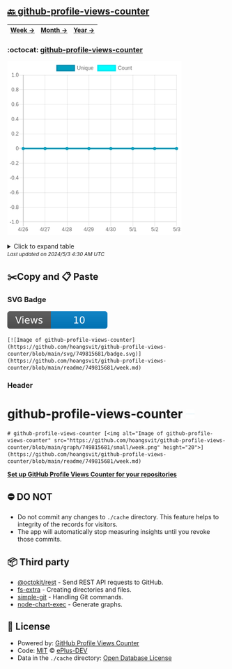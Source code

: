 ## [🔙 github-profile-views-counter](https://github.com/hoangsvit/github-profile-views-counter)
| [**Week →**](https://github.com/hoangsvit/github-profile-views-counter/blob/main/readme/749815681/week.md) | [**Month →**](https://github.com/hoangsvit/github-profile-views-counter/blob/main/readme/749815681/month.md) | [**Year →**](https://github.com/hoangsvit/github-profile-views-counter/blob/main/readme/749815681/year.md) |
| ---- | ---- | ----- |
### :octocat: [github-profile-views-counter](https://github.com/hoangsvit/github-profile-views-counter)
![Image of github-profile-views-counter](https://github.com/hoangsvit/github-profile-views-counter/blob/main/graph/749815681/large/week.png)

<details>
	<summary>Click to expand table</summary>
	<h2>:calendar: Week Page Views Table</h2>
<table>
	<tr>
		<th>
			Last Updated
		</th>
		<th>
			Unique
		</th>
		<th>
			Count
		</th>
	</tr>
	<tr>
		<td>
			<code>2024/5/3</code>
		</td>
		<td>
			<code>0</code>
		</td>
		<td>
			<code>0</code>
		</td>
	</tr>
	<tr>
		<td>
			<code>2024/5/2</code>
		</td>
		<td>
			<code>0</code>
		</td>
		<td>
			<code>0</code>
		</td>
	</tr>
	<tr>
		<td>
			<code>2024/5/1</code>
		</td>
		<td>
			<code>0</code>
		</td>
		<td>
			<code>0</code>
		</td>
	</tr>
	<tr>
		<td>
			<code>2024/4/30</code>
		</td>
		<td>
			<code>0</code>
		</td>
		<td>
			<code>0</code>
		</td>
	</tr>
	<tr>
		<td>
			<code>2024/4/29</code>
		</td>
		<td>
			<code>0</code>
		</td>
		<td>
			<code>0</code>
		</td>
	</tr>
	<tr>
		<td>
			<code>2024/4/28</code>
		</td>
		<td>
			<code>0</code>
		</td>
		<td>
			<code>0</code>
		</td>
	</tr>
	<tr>
		<td>
			<code>2024/4/27</code>
		</td>
		<td>
			<code>0</code>
		</td>
		<td>
			<code>0</code>
		</td>
	</tr>
	<tr>
		<td>
			<code>2024/4/26</code>
		</td>
		<td>
			<code>0</code>
		</td>
		<td>
			<code>0</code>
		</td>
	</tr>
</table>

</details>
<small><i>Last updated on 2024/5/3 4:30 AM UTC</i></small>

## ✂️Copy and 📋 Paste
### SVG Badge
[![Image of github-profile-views-counter](https://github.com/hoangsvit/github-profile-views-counter/blob/main/svg/749815681/badge.svg)](https://github.com/hoangsvit/github-profile-views-counter/blob/main/readme/749815681/week.md)
```readme
[![Image of github-profile-views-counter](https://github.com/hoangsvit/github-profile-views-counter/blob/main/svg/749815681/badge.svg)](https://github.com/hoangsvit/github-profile-views-counter/blob/main/readme/749815681/week.md)
```
### Header
# github-profile-views-counter [<img alt="Image of github-profile-views-counter" src="https://github.com/hoangsvit/github-profile-views-counter/blob/main/graph/749815681/small/week.png" height="20">](https://github.com/hoangsvit/github-profile-views-counter/blob/main/readme/749815681/week.md)
```readme
# github-profile-views-counter [<img alt="Image of github-profile-views-counter" src="https://github.com/hoangsvit/github-profile-views-counter/blob/main/graph/749815681/small/week.png" height="20">](https://github.com/hoangsvit/github-profile-views-counter/blob/main/readme/749815681/week.md)
```
[**Set up GitHub Profile Views Counter for your repositories**](https://github.com/ePlus-DEV/github-profile-views-counter-template)
## ⛔ DO NOT
- Do not commit any changes to `./cache` directory. This feature helps to integrity of the records for visitors.
- The app will automatically stop measuring insights until you revoke those commits.
## 📦 Third party

- [@octokit/rest](https://www.npmjs.com/package/@octokit/rest) - Send REST API requests to GitHub.
- [fs-extra](https://www.npmjs.com/package/fs-extra) - Creating directories and files.
- [simple-git](https://www.npmjs.com/package/simple-git) - Handling Git commands.
- [node-chart-exec](https://www.npmjs.com/package/node-chart-exec) - Generate graphs.
## 📄 License
- Powered by: [GitHub Profile Views Counter](https://github.com/ePlus-DEV/github-profile-views-counter-template)
- Code: [MIT](./LICENSE) © [ePlus-DEV](https://github.com/ePlus-DEV/github-profile-views-counter-template)
- Data in the `./cache` directory: [Open Database License](https://opendatacommons.org/licenses/odbl/1-0/)